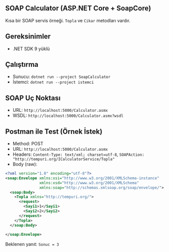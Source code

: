 ## SOAP Calculator (ASP.NET Core + SoapCore)

Kısa bir SOAP servis örneği. `Topla` ve `Cikar` metodları vardır.

## Gereksinimler
- .NET SDK 9 yüklü

## Çalıştırma
- Sunucu: `dotnet run --project SoapCalculator`
- İstemci: `dotnet run --project istemci`

## SOAP Uç Noktası
- URL: `http://localhost:5000/Calculator.asmx`
- WSDL: `http://localhost:5000/Calculator.asmx?wsdl`

## Postman ile Test (Örnek İstek)
- Method: POST
- URL: `http://localhost:5000/Calculator.asmx`
- Headers: `Content-Type: text/xml; charset=utf-8`, `SOAPAction: "http://tempuri.org/ICalculatorService/Topla"`
- Body (raw):

```xml
<?xml version="1.0" encoding="utf-8"?>
<soap:Envelope xmlns:xsi="http://www.w3.org/2001/XMLSchema-instance"
               xmlns:xsd="http://www.w3.org/2001/XMLSchema"
               xmlns:soap="http://schemas.xmlsoap.org/soap/envelope/">
  <soap:Body>
    <Topla xmlns="http://tempuri.org/">
      <request>
        <Sayi1>1</Sayi1>
        <Sayi2>2</Sayi2>
      </request>
    </Topla>
  </soap:Body>
  
</soap:Envelope>
```

Beklenen yanıt: `Sonuc = 3`


